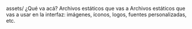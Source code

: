 assets/
¿Qué va acá? Archivos estáticos que vas a
Archivos estáticos que vas a usar en la interfaz: imágenes, íconos, logos, fuentes personalizadas, etc.